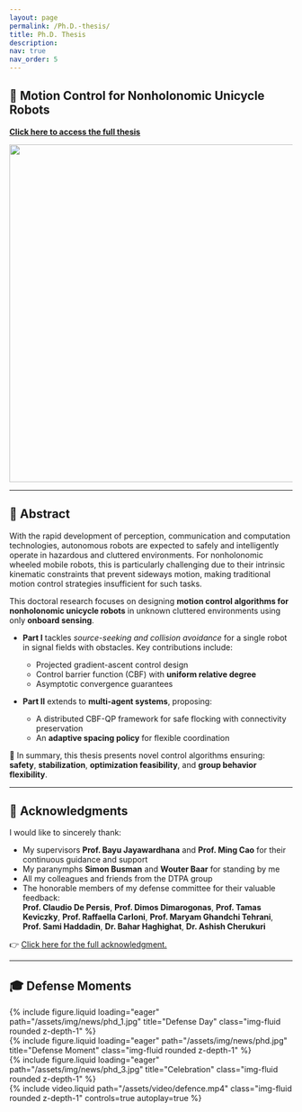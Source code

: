```yaml
---
layout: page
permalink: /Ph.D.-thesis/
title: Ph.D. Thesis
description: 
nav: true
nav_order: 5
---
```


## 📘 Motion Control for Nonholonomic Unicycle Robots  
[**Click here to access the full thesis**](https://research.rug.nl/en/publications/motion-control-for-nonholonomic-unicycle-robots)

<center>
  <img src="/assets/img/cover-all.png" width="600"/>
</center>

---

## 📄 Abstract  

With the rapid development of perception, communication and computation technologies, autonomous robots are expected to safely and intelligently operate in hazardous and cluttered environments. For nonholonomic wheeled mobile robots, this is particularly challenging due to their intrinsic kinematic constraints that prevent sideways motion, making traditional motion control strategies insufficient for such tasks.

This doctoral research focuses on designing **motion control algorithms for nonholonomic unicycle robots** in unknown cluttered environments using only **onboard sensing**.

- **Part I** tackles *source-seeking and collision avoidance* for a single robot in signal fields with obstacles. Key contributions include:
  - Projected gradient-ascent control design
  - Control barrier function (CBF) with **uniform relative degree**
  - Asymptotic convergence guarantees

- **Part II** extends to **multi-agent systems**, proposing:
  - A distributed CBF-QP framework for safe flocking with connectivity preservation
  - An **adaptive spacing policy** for flexible coordination

🧭 In summary, this thesis presents novel control algorithms ensuring:  
**safety**, **stabilization**, **optimization feasibility**, and **group behavior flexibility**.

---

## 🙏 Acknowledgments  

I would like to sincerely thank:  
- My supervisors **Prof. Bayu Jayawardhana** and **Prof. Ming Cao** for their continuous guidance and support  
- My paranymphs **Simon Busman** and **Wouter Baar** for standing by me  
- All my colleagues and friends from the DTPA group  
- The honorable members of my defense committee for their valuable feedback:  
  **Prof. Claudio De Persis**, **Prof. Dimos Dimarogonas**, **Prof. Tamas Keviczky**, **Prof. Raffaella Carloni**, **Prof. Maryam Ghandchi Tehrani**, **Prof. Sami Haddadin**, **Dr. Bahar Haghighat**, **Dr. Ashish Cherukuri**  

👉 [Click here for the full acknowledgment.](https://yourdomain.com/assets/pdf/acknowledge.pdf)

---

## 🎓 Defense Moments

<div class="row justify-content-sm-center">
  <div class="col-sm mt-3 mt-md-0">
    {% include figure.liquid loading="eager" path="/assets/img/news/phd_1.jpg" title="Defense Day" class="img-fluid rounded z-depth-1" %}
  </div>
  <div class="col-sm mt-3 mt-md-0">
    {% include figure.liquid loading="eager" path="/assets/img/news/phd.jpg" title="Defense Moment" class="img-fluid rounded z-depth-1" %}
  </div>
  <div class="col-sm mt-3 mt-md-0">
    {% include figure.liquid loading="eager" path="/assets/img/news/phd_3.jpg" title="Celebration" class="img-fluid rounded z-depth-1" %}
  </div>
</div>

<div class="row mt-3">
  <div class="col-sm">
    {% include video.liquid path="/assets/video/defence.mp4" class="img-fluid rounded z-depth-1" controls=true autoplay=true %}
  </div>
</div>
